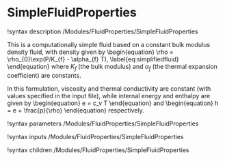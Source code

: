 # SimpleFluidProperties
!syntax description /Modules/FluidProperties/SimpleFluidProperties

This is a computationally simple fluid based on a constant bulk modulus density fluid,
with density given by
\begin{equation}
  \rho = \rho_{0}\exp(P/K_{f} - \alpha_{f} T),
  \label{eq:simplifiedfluid}
\end{equation}
where $K_{f}$ (the bulk modulus) and $\alpha_{f}$ (the thermal expansion coefficient) are
constants.

In this formulation, viscosity and thermal conductivity are constant (with values specified
in the input file), while internal energy and enthalpy are given by
\begin{equation}
  e = c_v T
\end{equation}
and
\begin{equation}
  h = e + \frac{p}{\rho}
\end{equation}
respectively.

!syntax parameters /Modules/FluidProperties/SimpleFluidProperties

!syntax inputs /Modules/FluidProperties/SimpleFluidProperties

!syntax children /Modules/FluidProperties/SimpleFluidProperties

